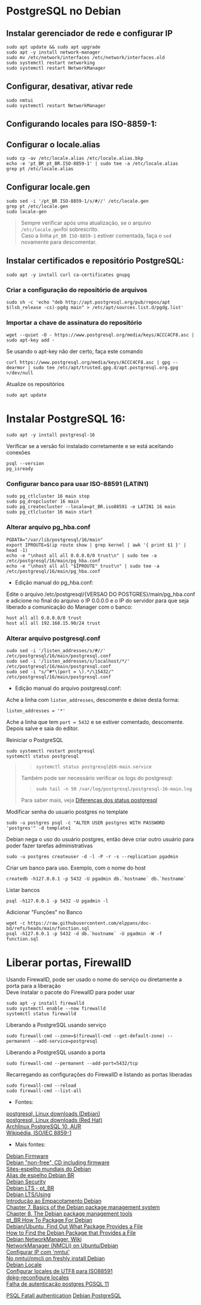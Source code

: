 # PostgreSQL no Debian

## Instalar gerenciador de rede e configurar IP

```
sudo apt update && sudo apt upgrade
sudo apt -y install network-manager
sudo mv /etc/network/interfaces /etc/network/interfaces.old
sudo systemctl restart networking
sudo systemctl restart NetworkManager
```

## Configurar, desativar, ativar rede

```
sudo nmtui
sudo systemctl restart NetworkManager
```

## Configurando locales para ISO-8859-1:

## Configurar o locale.alias

```
sudo cp -av /etc/locale.alias /etc/locale.alias.bkp
echo -e 'pt_BR pt_BR.ISO-8859-1' | sudo tee -a /etc/locale.alias
grep pt /etc/locale.alias
```

## Configurar locale.gen

```
sudo sed -i '/pt_BR ISO-8859-1/s/#//' /etc/locale.gen
grep pt /etc/locale.gen
sudo locale-gen
```
>Sempre verificar após uma atualização, se o arquivo `/etc/locale.gen`foi sobrescrito.  
>Caso a linha `pt_BR ISO-8859-1` estiver comentada, faça o `sed` novamente para descomentar.  

## Instalar certificados e repositório PostgreSQL:

```
sudo apt -y install curl ca-certificates gnupg
```

### Criar a configuração do repositório de arquivos

```
sudo sh -c 'echo "deb http://apt.postgresql.org/pub/repos/apt $(lsb_release -cs)-pgdg main" > /etc/apt/sources.list.d/pgdg.list'
```

### Importar a chave de assinatura do repositório

```
wget --quiet -O - https://www.postgresql.org/media/keys/ACCC4CF8.asc | sudo apt-key add -
```

Se usando o apt-key não der certo, faça este comando

```
curl https://www.postgresql.org/media/keys/ACCC4CF8.asc | gpg --dearmor | sudo tee /etc/apt/trusted.gpg.d/apt.postgresql.org.gpg >/dev/null
```

Atualize os repositórios

```
sudo apt update
```

# Instalar PostgreSQL 16:

```
sudo apt -y install postgresql-16
```

Verificar se a versão foi instalado corretamente e se está aceitando conexões

```
psql --version
pg_isready
```

### Configurar banco para usar ISO-88591 (LATIN1)

```
sudo pg_ctlcluster 16 main stop
sudo pg_dropcluster 16 main
sudo pg_createcluster --locale=pt_BR.iso88591 -e LATIN1 16 main
sudo pg_ctlcluster 16 main start
```

### Alterar arquivo pg_hba.conf

```
PGDATA="/var/lib/postgresql/16/main"
export IPROUTE=$(ip route show | grep kernel | awk '{ print $1 }' | head -1)
echo -e "\nhost all all 0.0.0.0/0 trust\n" | sudo tee -a /etc/postgresql/16/main/pg_hba.conf
echo -e "\nhost all all "$IPROUTE" trust\n" | sudo tee -a /etc/postgresql/16/main/pg_hba.conf
```
- Edição manual do pg_hba.conf:
  
Edite o arquivo /etc/postgresql/{VERSAO DO POSTGRES}/main/pg_hba.conf e adicione no final do arquivo o IP 0.0.0.0 e o IP do servidor para que seja liberado a comunicação do Manager com o banco:

```
host all all 0.0.0.0/0 trust
host all all 192.168.15.90/24 trust
```

### Alterar arquivo postgresql.conf

```
sudo sed -i '/listen_addresses/s/#//' /etc/postgresql/16/main/postgresql.conf
sudo sed -i '/listen_addresses/s/localhost/*/' /etc/postgresql/16/main/postgresql.conf
sudo sed -i "s/^#*\(port = \).*/\15432/" /etc/postgresql/16/main/postgresql.conf
```

- Edição manual do arquivo postgresql.conf:  

Ache a linha com `listen_addresses`, descomente e deixe desta forma:  

```
listen_addresses = '*'  
```
Ache a linha que tem ``port = 5432`` e se estiver comentado, descomente.  
Depois salve e saia do editor.  

Reiniciar o PostgreSQL

```
sudo systemctl restart postgresql
systemctl status postgresql
```
>>`systemctl status postgresql@16-main.service`  
>
>Também pode ser necessário verificar os logs do postgresql:  
>>`sudo tail -n 50 /var/log/postgresql/postgresql-16-main.log`  
>
>Para saber mais, veja [Diferenças dos status postgresql](https://elppans.github.io/doc-bd/status_postgresql)  

Modificar senha do usuario postgres no template

```
sudo -u postgres psql -c "ALTER USER postgres WITH PASSWORD 'postgres'" -d template1
```

Debian nega o uso do usuário postgres, então deve criar outro usuário para poder fazer tarefas administrativas  

```
sudo -u postgres createuser -d -l -P -r -s --replication pgadmin
```

Criar um banco para uso. Exemplo, com o nome do host

```
createdb -h127.0.0.1 -p 5432 -U pgadmin db.`hostname` db.`hostname`
```

Listar bancos

```
psql -h127.0.0.1 -p 5432 -U pgadmin -l
```

Adicionar "Funções" no Banco

```
wget -c https://raw.githubusercontent.com/elppans/doc-bd/refs/heads/main/function.sql
psql -h127.0.0.1 -p 5432 -d db.`hostname` -U pgadmin -W -f function.sql
```

# Liberar portas, FirewallD

Usando FirewallD, pode ser usado o nome do serviço ou diretamente a porta para a liberação  
Deve instalar o pacote do FirewallD para poder usar

```
sudo apt -y install firewalld
sudo systemctl enable --now firewalld
systemctl status firewalld
```

Liberando a PostgreSQL usando serviço

```
sudo firewall-cmd --zone=$(firewall-cmd --get-default-zone) --permanent --add-service=postgresql
```

Liberando a PostgreSQL usando a porta

```
sudo firewall-cmd --permanent --add-port=5432/tcp
```

Recarregando as configurações do FirewallD e listando as portas liberadas  

```
sudo firewall-cmd --reload 
sudo firewall-cmd --list-all
```

- Fontes:

[postgresql, Linux downloads (Debian)](https://www.postgresql.org/download/linux/debian/)  
[postgresql, Linux downloads (Red Hat)](https://www.postgresql.org/download/linux/redhat/)  
[Archlinux PostgreSQL 10, AUR](https://aur.archlinux.org/packages/postgresql-10)  
[Wikipédia, ISO/IEC 8859-1](https://pt.wikipedia.org/wiki/ISO/IEC_8859-1)  

- Mais fontes:

[Debian Firmware](https://wiki.debian.org/Firmware)  
[Debian "non-free", CD including firmware](https://cdimage.debian.org/cdimage/unofficial/non-free/cd-including-firmware/11.3.0+nonfree/amd64/iso-cd/)  
[Sites-espelho mundiais do Debian](https://www.debian.org/mirror/list)  
[Alias de espelho Debian BR](/tmp/.mount_joplinAUlfvv/resources/app.asar/ftp.br.debian.org/debian/ "ftp.br.debian.org/debian/")  
[Debian Security](https://www.debian.org/security/)  
[Debian LTS - pt_BR](https://wiki.debian.org/pt_BR/LTS)  
[Debian LTS/Using](https://wiki.debian.org/LTS/Using)  
[Introdução ao Empacotamento Debian](https://wiki.debian.org/pt_BR/Packaging/Intro)  
[Chapter 7. Basics of the Debian package management system](https://www.debian.org/doc/manuals/debian-faq/pkg-basics.en.html)  
[Chapter 8. The Debian package management tools](https://www.debian.org/doc/manuals/debian-faq/pkgtools.en.html)  
[pt_BR How To Package For Debian](https://wiki.debian.org/pt_BR/HowToPackageForDebian)  
[Debian/Ubuntu, Find Out What Package Provides a File](https://www.cyberciti.biz/faq/equivalent-of-rpm-qf-command/)  
[How to Find the Debian Package that Provides a File](https://linuxhint.com/find-debian-package-provides-file/)  
[Debian NetworkManager, Wiki](https://wiki.debian.org/pt_BR/NetworkManager)  
[NetworkManager (NMCLI) on Ubuntu/Debian](https://computingforgeeks.com/install-and-use-networkmanager-nmcli-on-ubuntu-debian/)  
[Configurar IP com 'nmtui'](https://pt.linux-console.net/?p=447)  
[No nmtui/nmcli on freshly install Debian](https://www.reddit.com/r/debian/comments/qb7vjj/no_nmtuinmcli_on_freshly_install_debian_standard/)  
[Debian Locale](https://wiki.debian.org/pt_BR/Locale)  
[Configurar locales de UTF8 para ISO88591](https://www.vivaolinux.com.br/dica/Reconfigurar-as-LOCALES-passando-de-UTF8-para-ISO88591)  
[dpkg-reconfigure locales](https://askubuntu.com/questions/683406/how-to-automate-dpkg-reconfigure-locales-with-one-command)  
[Falha de autenticação postgres PGSQL 11](https://stackoverflow.com/questions/55038942/fatal-password-authentication-failed-for-user-postgres-postgresql-11-with-pg)  

[PSQL Fatall authentication](https://stackoverflow.com/questions/17443379/psql-fatal-peer-authentication-failed-for-user-dev)
[Debian PostgreSQL](https://wiki.postgresql.org/wiki/Apt)
